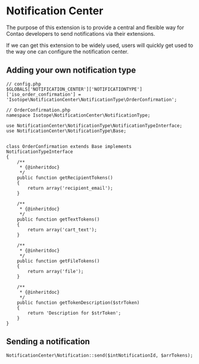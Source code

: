 Notification Center
===================

The purpose of this extension is to provide a central and flexible way for
Contao developers to send notifications via their extensions.

If we can get this extension to be widely used, users will quickly get used
to the way one can configure the notification center.

## Adding your own notification type

```
// config.php
$GLOBALS['NOTIFICATION_CENTER']['NOTIFICATIONTYPE']['iso_order_confirmation'] = 'Isotope\NotificationCenter\NotificationType\OrderConfirmation';

// OrderConfirmation.php
namespace Isotope\NotificationCenter\NotificationType;

use NotificationCenter\NotificationType\NotificationTypeInterface;
use NotificationCenter\NotificationType\Base;


class OrderConfirmation extends Base implements NotificationTypeInterface
{
    /**
     * {@inheritdoc}
     */
    public function getRecipientTokens()
    {
        return array('recipient_email');
    }

    /**
     * {@inheritdoc}
     */
    public function getTextTokens()
    {
        return array('cart_text');
    }

    /**
     * {@inheritdoc}
     */
    public function getFileTokens()
    {
        return array('file');
    }

    /**
     * {@inheritdoc}
     */
    public function getTokenDescription($strToken)
    {
        return 'Description for $strToken';
    }
}
```


## Sending a notification

```
NotificationCenter\Notification::send($intNotificationId, $arrTokens);